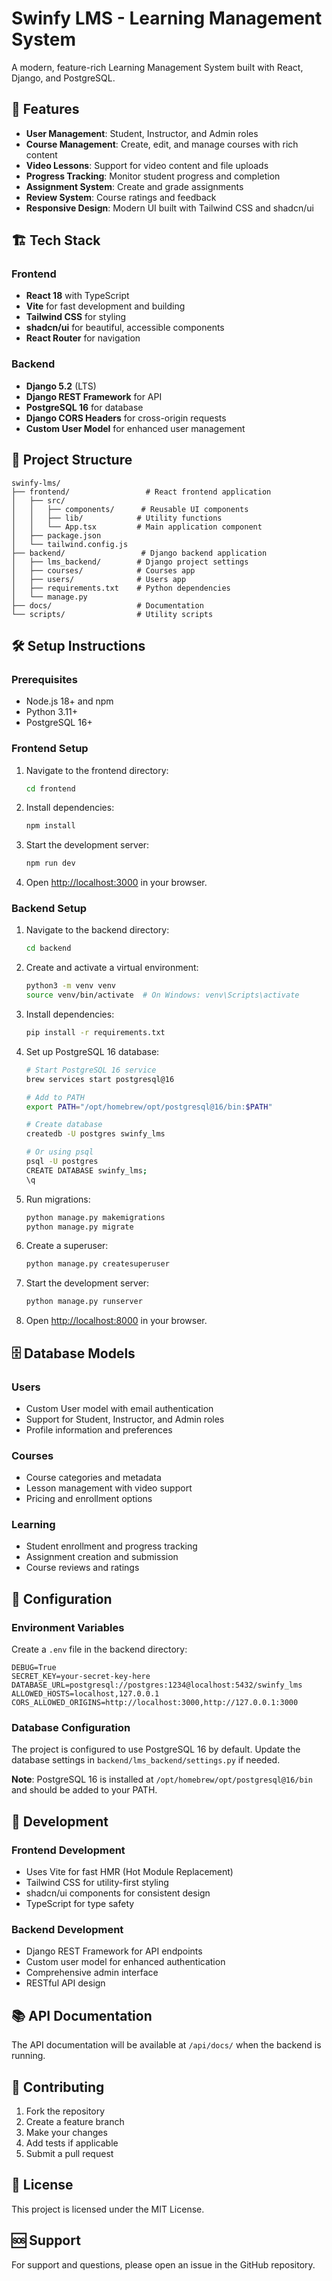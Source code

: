 # Swinfy LMS - Learning Management System

A modern, feature-rich Learning Management System built with React, Django, and PostgreSQL.

## 🚀 Features

- **User Management**: Student, Instructor, and Admin roles
- **Course Management**: Create, edit, and manage courses with rich content
- **Video Lessons**: Support for video content and file uploads
- **Progress Tracking**: Monitor student progress and completion
- **Assignment System**: Create and grade assignments
- **Review System**: Course ratings and feedback
- **Responsive Design**: Modern UI built with Tailwind CSS and shadcn/ui

## 🏗️ Tech Stack

### Frontend
- **React 18** with TypeScript
- **Vite** for fast development and building
- **Tailwind CSS** for styling
- **shadcn/ui** for beautiful, accessible components
- **React Router** for navigation

### Backend
- **Django 5.2** (LTS)
- **Django REST Framework** for API
- **PostgreSQL 16** for database
- **Django CORS Headers** for cross-origin requests
- **Custom User Model** for enhanced user management

## 📁 Project Structure

```
swinfy-lms/
├── frontend/                 # React frontend application
│   ├── src/
│   │   ├── components/      # Reusable UI components
│   │   ├── lib/            # Utility functions
│   │   └── App.tsx         # Main application component
│   ├── package.json
│   └── tailwind.config.js
├── backend/                 # Django backend application
│   ├── lms_backend/        # Django project settings
│   ├── courses/            # Courses app
│   ├── users/              # Users app
│   ├── requirements.txt    # Python dependencies
│   └── manage.py
├── docs/                   # Documentation
└── scripts/                # Utility scripts
```

## 🛠️ Setup Instructions

### Prerequisites
- Node.js 18+ and npm
- Python 3.11+
- PostgreSQL 16+

### Frontend Setup
1. Navigate to the frontend directory:
   ```bash
   cd frontend
   ```

2. Install dependencies:
   ```bash
   npm install
   ```

3. Start the development server:
   ```bash
   npm run dev
   ```

4. Open [http://localhost:3000](http://localhost:3000) in your browser.

### Backend Setup
1. Navigate to the backend directory:
   ```bash
   cd backend
   ```

2. Create and activate a virtual environment:
   ```bash
   python3 -m venv venv
   source venv/bin/activate  # On Windows: venv\Scripts\activate
   ```

3. Install dependencies:
   ```bash
   pip install -r requirements.txt
   ```

4. Set up PostgreSQL 16 database:
   ```bash
   # Start PostgreSQL 16 service
   brew services start postgresql@16
   
   # Add to PATH
   export PATH="/opt/homebrew/opt/postgresql@16/bin:$PATH"
   
   # Create database
   createdb -U postgres swinfy_lms
   
   # Or using psql
   psql -U postgres
   CREATE DATABASE swinfy_lms;
   \q
   ```

5. Run migrations:
   ```bash
   python manage.py makemigrations
   python manage.py migrate
   ```

6. Create a superuser:
   ```bash
   python manage.py createsuperuser
   ```

7. Start the development server:
   ```bash
   python manage.py runserver
   ```

8. Open [http://localhost:8000](http://localhost:8000) in your browser.

## 🗄️ Database Models

### Users
- Custom User model with email authentication
- Support for Student, Instructor, and Admin roles
- Profile information and preferences

### Courses
- Course categories and metadata
- Lesson management with video support
- Pricing and enrollment options

### Learning
- Student enrollment and progress tracking
- Assignment creation and submission
- Course reviews and ratings

## 🔧 Configuration

### Environment Variables
Create a `.env` file in the backend directory:

```env
DEBUG=True
SECRET_KEY=your-secret-key-here
DATABASE_URL=postgresql://postgres:1234@localhost:5432/swinfy_lms
ALLOWED_HOSTS=localhost,127.0.0.1
CORS_ALLOWED_ORIGINS=http://localhost:3000,http://127.0.0.1:3000
```

### Database Configuration
The project is configured to use PostgreSQL 16 by default. Update the database settings in `backend/lms_backend/settings.py` if needed.

**Note**: PostgreSQL 16 is installed at `/opt/homebrew/opt/postgresql@16/bin` and should be added to your PATH.

## 🚀 Development

### Frontend Development
- Uses Vite for fast HMR (Hot Module Replacement)
- Tailwind CSS for utility-first styling
- shadcn/ui components for consistent design
- TypeScript for type safety

### Backend Development
- Django REST Framework for API endpoints
- Custom user model for enhanced authentication
- Comprehensive admin interface
- RESTful API design

## 📚 API Documentation

The API documentation will be available at `/api/docs/` when the backend is running.

## 🤝 Contributing

1. Fork the repository
2. Create a feature branch
3. Make your changes
4. Add tests if applicable
5. Submit a pull request

## 📄 License

This project is licensed under the MIT License.

## 🆘 Support

For support and questions, please open an issue in the GitHub repository.
